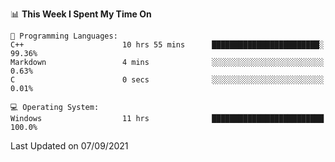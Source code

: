 
<!--START_SECTION:waka-->
📊 **This Week I Spent My Time On** 

```text
💬 Programming Languages: 
C++                      10 hrs 55 mins      ████████████████████████░   99.36% 
Markdown                 4 mins              ░░░░░░░░░░░░░░░░░░░░░░░░░   0.63% 
C                        0 secs              ░░░░░░░░░░░░░░░░░░░░░░░░░   0.01%

💻 Operating System: 
Windows                  11 hrs              █████████████████████████   100.0%

```


 Last Updated on 07/09/2021
<!--END_SECTION:waka-->
